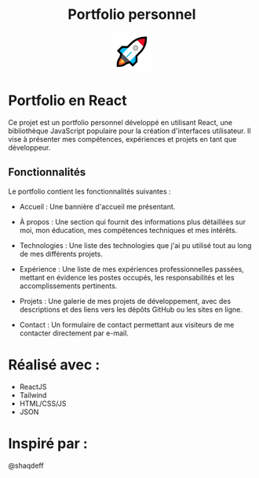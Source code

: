 <!-- PROJECT LOGO -->
<h1 align="center">Portfolio personnel</h1>
<div align="center">
  <img src="public/rocket.png" alt="Logo" width="80" height="80">
</div>

# Portfolio en React
Ce projet est un portfolio personnel développé en utilisant React, une bibliothèque JavaScript populaire pour la création d'interfaces utilisateur. 
Il vise à présenter mes compétences, expériences et projets en tant que développeur.

## Fonctionnalités
Le portfolio contient les fonctionnalités suivantes :

- Accueil : Une bannière d'accueil me présentant.

- À propos : Une section qui fournit des informations plus détaillées sur moi, mon éducation, mes compétences techniques et mes intérêts.

- Technologies : Une liste des technologies que j'ai pu utilisé tout au long de mes différents projets.

- Expérience : Une liste de mes expériences professionnelles passées, mettant en évidence les postes occupés, les responsabilités et les accomplissements pertinents.

- Projets : Une galerie de mes projets de développement, avec des descriptions et des liens vers les dépôts GitHub ou les sites en ligne.

- Contact : Un formulaire de contact permettant aux visiteurs de me contacter directement par e-mail.

<!-- Réalisé -->
# Réalisé avec :

* ReactJS
* Tailwind
* HTML/CSS/JS
* JSON

<!-- Inspiration -->
# Inspiré par :

@shaqdeff
